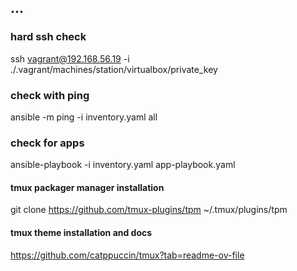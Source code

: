 ## ...


### hard ssh check
ssh vagrant@192.168.56.19 -i ./.vagrant/machines/station/virtualbox/private_key

### check with ping
ansible -m ping -i inventory.yaml all


### check for apps
ansible-playbook -i inventory.yaml app-playbook.yaml


#### tmux packager manager installation
git clone https://github.com/tmux-plugins/tpm ~/.tmux/plugins/tpm


#### tmux theme installation and docs
<https://github.com/catppuccin/tmux?tab=readme-ov-file>

